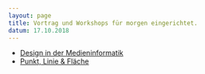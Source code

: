 ```yaml
---
layout: page
title: Vortrag und Workshops für morgen eingerichtet.
datum: 17.10.2018
---
```


- [Design in der Medieninformatik](lehrveranstaltungen/vortrag-design-in-der-mi-punkt-linie-flaeche/)
- [Punkt, Linie & Fläche](lehrveranstaltungen/workshop-punkt-linie-flaeche/)
